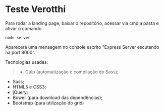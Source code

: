 # Teste Verotthi

Para rodar a landing page, baixar o repositório,
acessar via cmd a pasta e ativar o comando 
``` 
node server
```

Aparecerá uma mensagem no console escrito "Express Server escutando na port 8000".

Tecnologias usadas:

>- Gulp (automatização e compilação do Sass);
- Sass;
- HTML5 e CSS3;
- jQuery;
- Bower (para download das dependências);
- Bootstrap (para utilização do grid)
